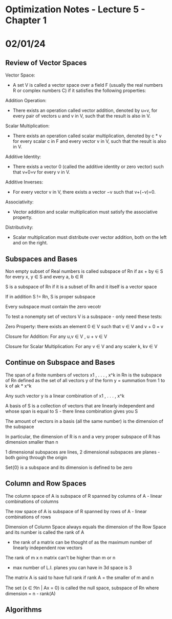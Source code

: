# Optimization Notes - Lecture 5 - Chapter 1
# 02/01/24

## Review of Vector Spaces

Vector Space: 
- A set V is called a vector space over a field F (usually the real numbers R or complex numbers C) if it satisfies the following properties:

Addition Operation: 
- There exists an operation called vector addition, denoted by u+v, for every pair of vectors u and v in V, such that the result is also in V.

Scalar Multiplication: 
- There exists an operation called scalar multiplication, denoted by c * v for every scalar c in F and every vector v in V, such that the result is also in V.

Additive Identity: 
- There exists a vector 0 (called the additive identity or zero vector) such that v+0=v for every v in V.

Additive Inverses: 
- For every vector v in V, there exists a vector −v such that v+(−v)=0.

Associativity: 
- Vector addition and scalar multiplication must satisfy the associative property.

Distributivity: 
- Scalar multiplication must distribute over vector addition, both on the left and on the right.


## Subspaces and Bases

Non empty subset of Real numbers is called subspace of Rn if ax + by ∈ S for every x, y ∈ S and every a, b ∈ R

S is a subspace of Rn if it is a subset of Rn and it itself is a vector space

If in addition S != Rn, S is proper subspace

Every subspace must contain the zero vecotr

To test a nonempty set of vectors V is a subspace - only need these tests:

Zero Property: there exists an element 0 ∈ V such that v ∈ V and v + 0 = v

Closure for Addition: For any u,v ∈ V , u + v ∈ V

Closure for Scalar Multiplication: For any v ∈ V and any scaler k, kv ∈ V

## Continue on Subspace and Bases

The span of a finite numbers of vectors x1 , . . . , x^k in Rn is the subspace of Rn defined as the set of all vectors y of the form y = summation from 1 to k of ak * x^k

Any such vector y is a linear combination of x1 , . . . , x^k

A basis of S is a collection of vectors that are linearly independent and whose span is equal to S - there linea combination gives you S

The amount of vectors in a basis (all the same number) is the dimension of the subspace

In particular, the dimension of R is n and a very proper subspace of R has dimension smaller than n

1 dimensional subspaces are lines, 2 dimensional subspaces are planes - both going through the origin

Set{0} is a subspace and its dimension is defined to be zero


## Column and Row Spaces

The column space of A is subspace of R spanned by columns of A - linear combinations of columns

The row space of A is subspace of R spanned by rows of A - linear combinations of rows

Dimension of Column Space always equals the dimension of the Row Space and its number is called the rank of A
 - the rank of a matrix can be thought of as the maximum number of linearly independent row vectors

The rank of m x n matrix can't be higher than m or n
 - max number of L.I. planes you can have in 3d space is 3

The matrix A is said to have full rank if rank A = the smaller of m and n

The set {x ∈ ℜn | Ax = 0} is called the null space, subspace of Rn where dimension = n - rank(A)


## Algorithms










